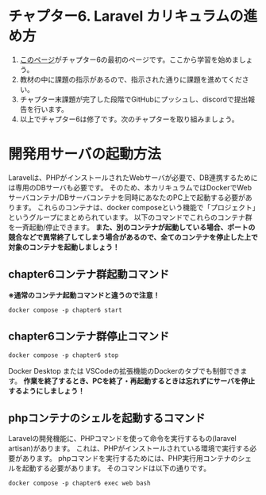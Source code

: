 # チャプター6. Laravel カリキュラムの進め方

1. [このページ](https://suriba-doc.mikawaya-corp.com/649676379edddb0326d1c744.html)がチャプター6の最初のページです。ここから学習を始めましょう。
2. 教材の中に課題の指示があるので、指示された通りに課題を進めてください。
3. チャプター末課題が完了した段階でGitHubにプッシュし、discordで提出報告を行います。
4. 以上でチャプター6は修了です。次のチャプターを取り組みましょう。

# 開発用サーバの起動方法

Laravelは、PHPがインストールされたWebサーバが必要で、DB連携するためには専用のDBサーバも必要です。
そのため、本カリキュラムではDockerでWebサーバコンテナ/DBサーバコンテナを同時にあなたのPC上で起動する必要があります。
これらのコンテナは、docker composeという機能で「プロジェクト」というグループにまとめられています。
以下のコマンドでこれらのコンテナ群を一斉起動/停止できます。
**また、別のコンテナが起動している場合、ポートの競合などで異常終了してしまう場合があるので、全てのコンテナを停止した上で対象のコンテナを起動しましょう！**

## chapter6コンテナ群起動コマンド
**※通常のコンテナ起動コマンドと違うので注意！**
```
docker compose -p chapter6 start
```

## chapter6コンテナ群停止コマンド
```
docker compose -p chapter6 stop
```

Docker Desktop または VSCodeの拡張機能のDockerのタブでも制御できます。
**作業を終了するとき、PCを終了・再起動するときは忘れずにサーバを停止するようにしましょう！**

## phpコンテナのシェルを起動するコマンド
Laravelの開発機能に、PHPコマンドを使って命令を実行するもの(laravel artisan)があります。
これは、PHPがインストールされている環境で実行する必要があります。
phpコマンドを実行するためには、PHP実行用コンテナのシェルを起動する必要があります。
そのコマンドは以下の通りです。
```
docker compose -p chapter6 exec web bash
```
